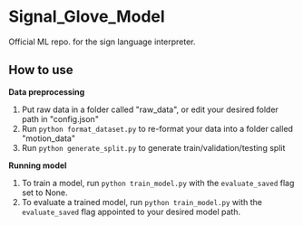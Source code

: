 # Signal_Glove_Model

Official ML repo. for the sign language interpreter. 


## How to use

**Data preprocessing**

1. Put raw data in a folder called "raw_data", or edit your desired folder path in "config.json"
2. Run ```python format_dataset.py``` to re-format your data into a folder called "motion_data"
3. Run ```python generate_split.py``` to generate train/validation/testing split

**Running model**

1. To train a model, run ```python train_model.py``` with the ```evaluate_saved``` flag set to None.
2. To evaluate a trained model, run ```python train_model.py``` with the ```evaluate_saved``` flag appointed to your desired model path.
